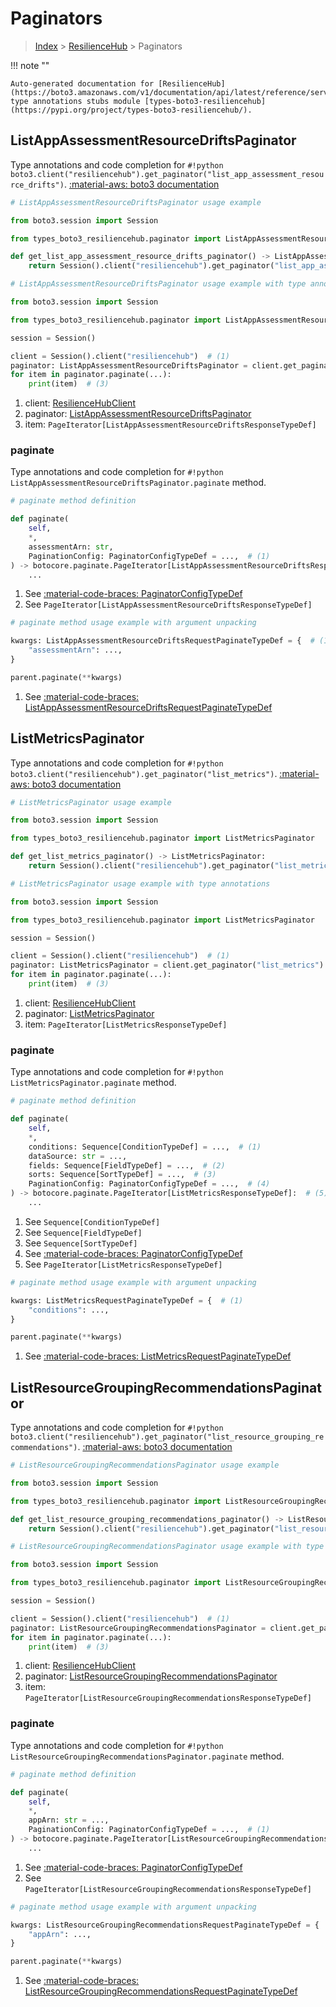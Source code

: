 # Paginators

> [Index](../README.md) > [ResilienceHub](./README.md) > Paginators

!!! note ""

    Auto-generated documentation for [ResilienceHub](https://boto3.amazonaws.com/v1/documentation/api/latest/reference/services/resiliencehub.html#resiliencehub)
    type annotations stubs module [types-boto3-resiliencehub](https://pypi.org/project/types-boto3-resiliencehub/).

## ListAppAssessmentResourceDriftsPaginator

Type annotations and code completion for `#!python boto3.client("resiliencehub").get_paginator("list_app_assessment_resource_drifts")`.
[:material-aws: boto3 documentation](https://boto3.amazonaws.com/v1/documentation/api/latest/reference/services/resiliencehub/paginator/ListAppAssessmentResourceDrifts.html#ResilienceHub.Paginator.ListAppAssessmentResourceDrifts)

```python
# ListAppAssessmentResourceDriftsPaginator usage example

from boto3.session import Session

from types_boto3_resiliencehub.paginator import ListAppAssessmentResourceDriftsPaginator

def get_list_app_assessment_resource_drifts_paginator() -> ListAppAssessmentResourceDriftsPaginator:
    return Session().client("resiliencehub").get_paginator("list_app_assessment_resource_drifts")
```

```python
# ListAppAssessmentResourceDriftsPaginator usage example with type annotations

from boto3.session import Session

from types_boto3_resiliencehub.paginator import ListAppAssessmentResourceDriftsPaginator

session = Session()

client = Session().client("resiliencehub")  # (1)
paginator: ListAppAssessmentResourceDriftsPaginator = client.get_paginator("list_app_assessment_resource_drifts")  # (2)
for item in paginator.paginate(...):
    print(item)  # (3)
```

1. client: [ResilienceHubClient](./client.md)
2. paginator: [ListAppAssessmentResourceDriftsPaginator](./paginators.md#listappassessmentresourcedriftspaginator)
3. item: `PageIterator[ListAppAssessmentResourceDriftsResponseTypeDef]`


### paginate

Type annotations and code completion for `#!python ListAppAssessmentResourceDriftsPaginator.paginate` method.

```python
# paginate method definition

def paginate(
    self,
    *,
    assessmentArn: str,
    PaginationConfig: PaginatorConfigTypeDef = ...,  # (1)
) -> botocore.paginate.PageIterator[ListAppAssessmentResourceDriftsResponseTypeDef]:  # (2)
    ...
```

1. See [:material-code-braces: PaginatorConfigTypeDef](./type_defs.md#paginatorconfigtypedef)
2. See `PageIterator[ListAppAssessmentResourceDriftsResponseTypeDef]`


```python
# paginate method usage example with argument unpacking

kwargs: ListAppAssessmentResourceDriftsRequestPaginateTypeDef = {  # (1)
    "assessmentArn": ...,
}

parent.paginate(**kwargs)
```

1. See [:material-code-braces: ListAppAssessmentResourceDriftsRequestPaginateTypeDef](./type_defs.md#listappassessmentresourcedriftsrequestpaginatetypedef)
## ListMetricsPaginator

Type annotations and code completion for `#!python boto3.client("resiliencehub").get_paginator("list_metrics")`.
[:material-aws: boto3 documentation](https://boto3.amazonaws.com/v1/documentation/api/latest/reference/services/resiliencehub/paginator/ListMetrics.html#ResilienceHub.Paginator.ListMetrics)

```python
# ListMetricsPaginator usage example

from boto3.session import Session

from types_boto3_resiliencehub.paginator import ListMetricsPaginator

def get_list_metrics_paginator() -> ListMetricsPaginator:
    return Session().client("resiliencehub").get_paginator("list_metrics")
```

```python
# ListMetricsPaginator usage example with type annotations

from boto3.session import Session

from types_boto3_resiliencehub.paginator import ListMetricsPaginator

session = Session()

client = Session().client("resiliencehub")  # (1)
paginator: ListMetricsPaginator = client.get_paginator("list_metrics")  # (2)
for item in paginator.paginate(...):
    print(item)  # (3)
```

1. client: [ResilienceHubClient](./client.md)
2. paginator: [ListMetricsPaginator](./paginators.md#listmetricspaginator)
3. item: `PageIterator[ListMetricsResponseTypeDef]`


### paginate

Type annotations and code completion for `#!python ListMetricsPaginator.paginate` method.

```python
# paginate method definition

def paginate(
    self,
    *,
    conditions: Sequence[ConditionTypeDef] = ...,  # (1)
    dataSource: str = ...,
    fields: Sequence[FieldTypeDef] = ...,  # (2)
    sorts: Sequence[SortTypeDef] = ...,  # (3)
    PaginationConfig: PaginatorConfigTypeDef = ...,  # (4)
) -> botocore.paginate.PageIterator[ListMetricsResponseTypeDef]:  # (5)
    ...
```

1. See `Sequence[ConditionTypeDef]`
2. See `Sequence[FieldTypeDef]`
3. See `Sequence[SortTypeDef]`
4. See [:material-code-braces: PaginatorConfigTypeDef](./type_defs.md#paginatorconfigtypedef)
5. See `PageIterator[ListMetricsResponseTypeDef]`


```python
# paginate method usage example with argument unpacking

kwargs: ListMetricsRequestPaginateTypeDef = {  # (1)
    "conditions": ...,
}

parent.paginate(**kwargs)
```

1. See [:material-code-braces: ListMetricsRequestPaginateTypeDef](./type_defs.md#listmetricsrequestpaginatetypedef)
## ListResourceGroupingRecommendationsPaginator

Type annotations and code completion for `#!python boto3.client("resiliencehub").get_paginator("list_resource_grouping_recommendations")`.
[:material-aws: boto3 documentation](https://boto3.amazonaws.com/v1/documentation/api/latest/reference/services/resiliencehub/paginator/ListResourceGroupingRecommendations.html#ResilienceHub.Paginator.ListResourceGroupingRecommendations)

```python
# ListResourceGroupingRecommendationsPaginator usage example

from boto3.session import Session

from types_boto3_resiliencehub.paginator import ListResourceGroupingRecommendationsPaginator

def get_list_resource_grouping_recommendations_paginator() -> ListResourceGroupingRecommendationsPaginator:
    return Session().client("resiliencehub").get_paginator("list_resource_grouping_recommendations")
```

```python
# ListResourceGroupingRecommendationsPaginator usage example with type annotations

from boto3.session import Session

from types_boto3_resiliencehub.paginator import ListResourceGroupingRecommendationsPaginator

session = Session()

client = Session().client("resiliencehub")  # (1)
paginator: ListResourceGroupingRecommendationsPaginator = client.get_paginator("list_resource_grouping_recommendations")  # (2)
for item in paginator.paginate(...):
    print(item)  # (3)
```

1. client: [ResilienceHubClient](./client.md)
2. paginator: [ListResourceGroupingRecommendationsPaginator](./paginators.md#listresourcegroupingrecommendationspaginator)
3. item: `PageIterator[ListResourceGroupingRecommendationsResponseTypeDef]`


### paginate

Type annotations and code completion for `#!python ListResourceGroupingRecommendationsPaginator.paginate` method.

```python
# paginate method definition

def paginate(
    self,
    *,
    appArn: str = ...,
    PaginationConfig: PaginatorConfigTypeDef = ...,  # (1)
) -> botocore.paginate.PageIterator[ListResourceGroupingRecommendationsResponseTypeDef]:  # (2)
    ...
```

1. See [:material-code-braces: PaginatorConfigTypeDef](./type_defs.md#paginatorconfigtypedef)
2. See `PageIterator[ListResourceGroupingRecommendationsResponseTypeDef]`


```python
# paginate method usage example with argument unpacking

kwargs: ListResourceGroupingRecommendationsRequestPaginateTypeDef = {  # (1)
    "appArn": ...,
}

parent.paginate(**kwargs)
```

1. See [:material-code-braces: ListResourceGroupingRecommendationsRequestPaginateTypeDef](./type_defs.md#listresourcegroupingrecommendationsrequestpaginatetypedef)
